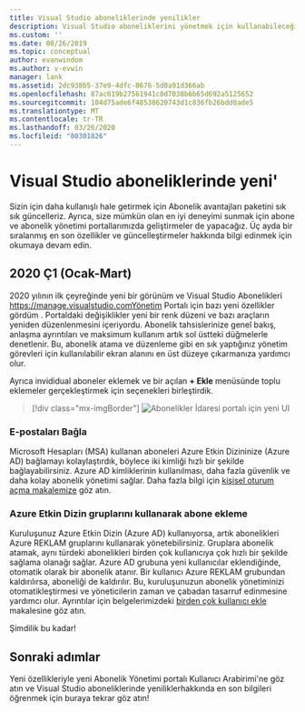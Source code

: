 ```yaml
---
title: Visual Studio aboneliklerinde yenilikler
description: Visual Studio aboneliklerini yönetmek için kullanabileceğiniz yeni ve güncelleştirilmiş özellikler hakkında bilgi edinin.
ms.custom: ''
ms.date: 08/26/2019
ms.topic: conceptual
author: evanwindom
ms.author: v-evwin
manager: lank
ms.assetid: 2dc938b5-37e9-4dfc-8676-5d0a91d366ab
ms.openlocfilehash: 87ac019b27561941c0d7038b6b65d692a5125652
ms.sourcegitcommit: 104d75ade6f48538620743d1c836fb26bdd0ade5
ms.translationtype: MT
ms.contentlocale: tr-TR
ms.lasthandoff: 03/26/2020
ms.locfileid: "80301826"
---
```

# <a name="what39s-new-in-visual-studio-subscriptions"></a>Visual Studio aboneliklerinde yeni&#39;

Sizin için daha kullanışlı hale getirmek için Abonelik avantajları paketini sık sık güncelleriz. Ayrıca, size mümkün olan en iyi deneyimi sunmak için abone ve abonelik yönetimi portallarımızda geliştirmeler de yapacağız.  Üç ayda bir sıralanmış en son özellikler ve güncelleştirmeler hakkında bilgi edinmek için okumaya devam edin.

## <a name="2020-q1-january-march"></a>2020 Ç1 (Ocak-Mart)

2020 yılının ilk çeyreğinde yeni bir görünüm ve Visual Studio Abonelikleri https://manage.visualstudio.comYönetim Portalı için bazı yeni özellikler gördüm . Portaldaki değişiklikler yeni bir renk düzeni ve bazı araçların yeniden düzenlenmesini içeriyordu.  Abonelik tahsislerinize genel bakış, anlaşma ayrıntıları ve maksimum kullanım artık sol üstteki düğmelerle denetlenir.  Bu, abonelik atama ve düzenleme gibi en sık yaptığınız yönetim görevleri için kullanılabilir ekran alanını en üst düzeye çıkarmanıza yardımcı olur.  

Ayrıca invididual aboneler eklemek ve bir açılan **+ Ekle** menüsünde toplu eklemeler gerçekleştirmek için seçenekleri birleştirdik. 

   > [!div class="mx-imgBorder"]
   > ![Abonelikler İdaresi portalı için yeni UI](_img/whats-new/new-admin-ui.png)

### <a name="connect-emails"></a>E-postaları Bağla
Microsoft Hesapları (MSA) kullanan aboneleri Azure Etkin Dizininize (Azure AD) bağlamayı kolaylaştırdık, böylece iki kimliği hızlı bir şekilde bağlayabilirsiniz.  Azure AD kimliklerinin kullanılması, daha fazla güvenlik ve daha kolay abonelik yönetimi sağlar.  Daha fazla bilgi için [kişisel oturum açma makalemize](personal-email-sign-ins.md) göz atın. 

### <a name="add-subscribers-using-azure-active-directory-groups"></a>Azure Etkin Dizin gruplarını kullanarak abone ekleme
Kuruluşunuz Azure Etkin Dizin (Azure AD) kullanıyorsa, artık abonelikleri Azure REKLAM gruplarını kullanarak yönetebilirsiniz.  Gruplara abonelik atamak, aynı türdeki abonelikleri birden çok kullanıcıya çok hızlı bir şekilde sağlama olanağı sağlar.  Azure AD grubuna yeni kullanıcılar eklendiğinde, otomatik olarak bir abonelik atanır.  Bir kullanıcı Azure REKLAM grubundan kaldırılırsa, aboneliği de kaldırılır.  Bu, kuruluşunuzun abonelik yönetiminizi otomatikleştirmesi ve yöneticilerin zaman ve çabadan tasarruf edinmesine yardımcı olur.  Ayrıntılar için belgelerimizdeki [birden çok kullanıcı ekle](https://docs.microsoft.com/visualstudio/subscriptions/assign-license-bulk#use-azure-active-directory-groups-to-assign-subscriptions) makalesine göz atın. 

Şimdilik bu kadar!

## <a name="next-steps"></a>Sonraki adımlar
Yeni özellikleriyle yeni Abonelik Yönetimi portalı Kullanıcı Arabirimi'ne göz atın ve Visual Studio aboneliklerinde yeniliklerhakkında en son bilgileri öğrenmek için buraya tekrar göz atın!
